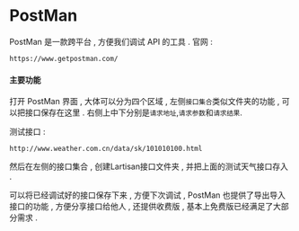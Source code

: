 # PostMan

PostMan 是一款跨平台 , 方便我们调试 API 的工具 . 官网 :

```
https://www.getpostman.com/
```

#### 主要功能

打开 PostMan 界面 , 大体可以分为四个区域 , 左侧`接口集合`类似文件夹的功能 , 可以把接口保存在这里 . 右侧上中下分别是`请求地址`,`请求参数`和`请求结果`.

测试接口 : 

```
http://www.weather.com.cn/data/sk/101010100.html
```

然后在左侧的接口集合 , 创建Lartisan接口文件夹 , 并把上面的测试天气接口存入 . 

可以将已经调试好的接口保存下来 , 方便下次调试 , PostMan 也提供了导出导入接口的功能 , 方便分享接口给他人 , 还提供收费版 , 基本上免费版已经满足了大部分需求 . 

